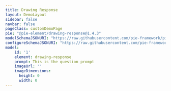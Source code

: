 ```yaml
---
title: Drawing Response
layout: DemoLayout
sidebar: false
navbar: false
pageClass: customDemoPage
pie: "@pie-element/drawing-response@1.4.3"
modelSchemaJSONURI: "https://raw.githubusercontent.com/pie-framework/pie-elements/develop/packages/drawing-response/docs/pie-schema.json"
configureSchemaJSONURI: "https://raw.githubusercontent.com/pie-framework/pie-elements/develop/packages/drawing-response/docs/config-schema.json"
model:
    id: '1'
    element: drawing-response
    prompt: This is the question prompt
    imageUrl: ''
    imageDimensions:
      height: 0
      width: 0
---
```

